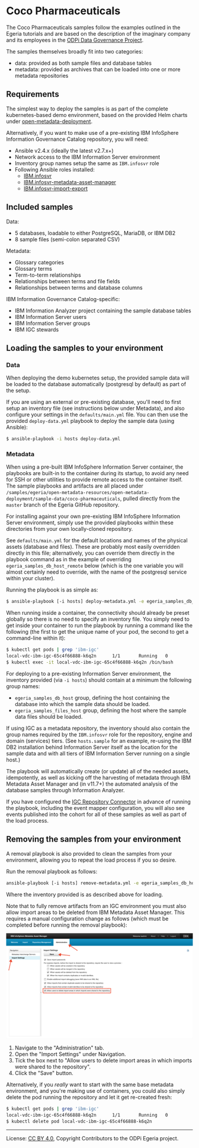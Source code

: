 <!-- SPDX-License-Identifier: Apache-2.0 -->
<!-- Copyright Contributors to the ODPi Egeria project. -->

# Coco Pharmaceuticals

The Coco Pharmaceuticals samples follow the examples outlined in the Egeria tutorials and
are based on the description of the imaginary company and its employees in the
[ODPi Data Governance Project](https://odpi.github.io/data-governance/).

The samples themselves broadly fit into two categories:

- data: provided as both sample files and database tables
- metadata: provided as archives that can be loaded into one or more metadata repositories

## Requirements

The simplest way to deploy the samples is as part of the complete kubernetes-based demo environment,
based on the provided Helm charts under [open-metadata-deployment](../../README.md).

Alternatively, if you want to make use of a pre-existing IBM InfoSphere Information Governance Catalog
repository, you will need:

- Ansible v2.4.x (ideally the latest v2.7.x+)
- Network access to the IBM Information Server environment
- Inventory group names setup the same as `IBM.infosvr` role
- Following Ansible roles installed:
  - [IBM.infosvr](https://galaxy.ansible.com/IBM/infosvr)
  - [IBM.infosvr-metadata-asset-manager](https://galaxy.ansible.com/IBM/infosvr-metadata-asset-manager)
  - [IBM.infosvr-import-export](https://galaxy.ansible.com/IBM/infosvr-import-export)

## Included samples

Data:

- 5 databases, loadable to either PostgreSQL, MariaDB, or IBM DB2
- 8 sample files (semi-colon separated CSV)

Metadata:

- Glossary categories
- Glossary terms
- Term-to-term relationships
- Relationships between terms and file fields
- Relationships between terms and database columns

IBM Information Governance Catalog-specific:

- IBM Information Analyzer project containing the sample database tables
- IBM Information Server users
- IBM Information Server groups
- IBM IGC stewards

## Loading the samples to your environment

### Data

When deploying the demo kubernetes setup, the provided sample data will be loaded to the database automatically
(postgresql by default) as part of the setup.

If you are using an external or pre-existing database, you'll need to first setup an inventory file (see instructions
below under Metadata), and also configure your settings in the `defaults/main.yml` file. You can then use the provided
`deploy-data.yml` playbook to deploy the sample data (using Ansible):

```bash
$ ansible-playbook -i hosts deploy-data.yml
```

### Metadata

When using a pre-built IBM InfoSphere Information Server container, the playbooks are built-in to the container during
its startup, to avoid any need for SSH or other utilities to provide remote access to the container itself. The sample
playbooks and artifacts are all placed under
`/samples/egeria/open-metadata-resources/open-metadata-deployment/sample-data/coco-pharmaceuticals`, pulled directly
from the `master` branch of the Egeria GitHub repository.

For installing against your own pre-existing IBM InfoSphere Information Server environment, simply use the provided
playbooks within these directories from your own locally-cloned repository.

See `defaults/main.yml` for the default locations and names of the physical assets (database and files).
These are probably most easily overridden directly in this file; alternatively, you can override them directly in the
playbook command as in the example of overriding `egeria_samples_db_host_remote` below (which is the one variable you
will almost certainly need to override, with the name of the postgresql service within your cluster).

Running the playbook is as simple as:

```bash
$ ansible-playbook [-i hosts] deploy-metadata.yml -e egeria_samples_db_host_remote="<helmName>-vdc-postgresql-service"
```

When running inside a container, the connectivity should already be preset globally so there is no need to specify an
inventory file. You simply need to get inside your container to run the playbook by running a command like the
following (the first to get the unique name of your pod, the second to get a command-line within it):

```bash
$ kubectl get pods | grep 'ibm-igc'
local-vdc-ibm-igc-65c4f66888-k6q2n      1/1       Running   0          25m
$ kubectl exec -it local-vdc-ibm-igc-65c4f66888-k6q2n /bin/bash
```

For deploying to a pre-existing Information Server environment, the inventory provided (via `-i hosts`)
should contain at a minimum the following group names:

- `egeria_samples_db_host` group, defining the host containing the database into which the sample data should be loaded.
- `egeria_samples_files_host` group, defining the host where the sample data files should be loaded.

If using IGC as a metadata repository, the inventory should also contain the group names required by
the `IBM.infosvr` role for the repository, engine and domain (services) tiers.
(See `hosts.sample` for an example, re-using the IBM DB2 installation behind Information Server itself
as the location for the sample data and with all tiers of IBM Information Server running on a single host.)

The playbook will automatically create (or update) all of the needed assets, idempotently,
as well as kicking off the harvesting of metadata through IBM Metadata Asset Manager and
(in v11.7+) the automated analysis of the database samples through Information Analyzer.

If you have configured the [IGC Repository Connector](https://github.com/odpi/egeria-connector-ibm-information-server)
in advance of running the playbook, including the event mapper configuration, you will also
see events published into the cohort for all of these samples as well as part of the load 
process.

## Removing the samples from your environment

A removal playbook is also provided to clean the samples from your environment, allowing you
to repeat the load process if you so desire.

Run the removal playbook as follows:

```bash
ansible-playbook [-i hosts] remove-metadata.yml -e egeria_samples_db_host_remote="<helmName>-vdc-postgresql-service"
```

Where the inventory provided is as described above for loading.

Note that to fully remove artifacts from an IGC environment you must also allow import areas to
be deleted from IBM Metadata Asset Manager. This requires a manual configuration change as follows
(which must be completed before running the removal playbook):

!["Administration"](docs/ibm-mam-enable-delete.png)

1. Navigate to the "Administration" tab.
1. Open the "Import Settings" under Navigation.
1. Tick the box next to "Allow users to delete import areas in which imports were shared to the repository".
1. Click the "Save" button.

Alternatively, if you *really* want to start with the same base metadata environment, and you're making use of
containers, you could also simply delete the pod running the repository and let it get re-created fresh:

```bash
$ kubectl get pods | grep 'ibm-igc'
local-vdc-ibm-igc-65c4f66888-k6q2n      1/1       Running   0          25m
$ kubectl delete pod local-vdc-ibm-igc-65c4f66888-k6q2n
```

----
License: [CC BY 4.0](https://creativecommons.org/licenses/by/4.0/),
Copyright Contributors to the ODPi Egeria project.
